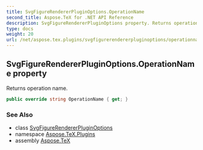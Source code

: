```yaml
---
title: SvgFigureRendererPluginOptions.OperationName
second_title: Aspose.TeX for .NET API Reference
description: SvgFigureRendererPluginOptions property. Returns operation name
type: docs
weight: 20
url: /net/aspose.tex.plugins/svgfigurerendererpluginoptions/operationname/
---
```

## SvgFigureRendererPluginOptions.OperationName property

Returns operation name.

```csharp
public override string OperationName { get; }
```

### See Also

* class [SvgFigureRendererPluginOptions](../)
* namespace [Aspose.TeX.Plugins](../../svgfigurerendererpluginoptions/)
* assembly [Aspose.TeX](../../../)



